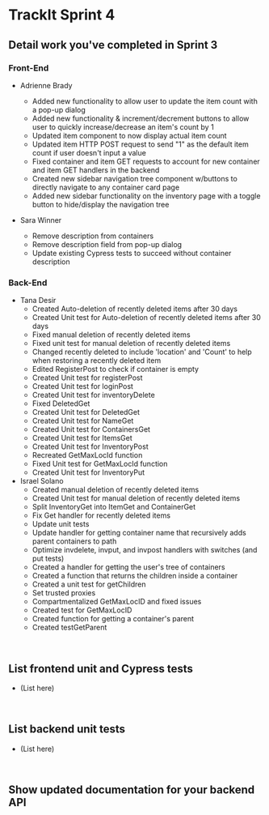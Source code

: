# TrackIt Sprint 4

## Detail work you've completed in Sprint 3

### Front-End

* Adrienne Brady
  * Added new functionality to allow user to update the item count with a pop-up dialog
  * Added new functionality & increment/decrement buttons to allow user to quickly increase/decrease an item's count by 1
  * Updated item component to now display actual item count
  * Updated item HTTP POST request to send "1" as the default item count if user doesn't input a value
  * Fixed container and item GET requests to account for new container and item GET handlers in the backend
  * Created new sidebar navigation tree component w/buttons to directly navigate to any container card page
  * Added new sidebar functionality on the inventory page with a toggle button to hide/display the navigation tree

* Sara Winner
  * Remove description from containers
  * Remove description field from pop-up dialog
  * Update existing Cypress tests to succeed without container description

### Back-End

* Tana Desir
  * Created Auto-deletion of recently deleted items after 30 days
  * Created Unit test for Auto-deletion of recently deleted items after 30 days
  * Fixed manual deletion of recently deleted items
  * Fixed unit test for manual deletion of recently deleted items
  * Changed recently deleted to include 'location' and 'Count' to help when restoring a recently deleted item
  * Edited RegisterPost to check if container is empty
  * Created Unit test for registerPost
  * Created Unit test for loginPost
  * Created Unit test for inventoryDelete
  * Fixed DeletedGet
  * Created Unit test for DeletedGet
  * Created Unit test for NameGet
  * Created Unit test for ContainersGet
  * Created Unit test for ItemsGet
  * Created Unit test for InventoryPost
  * Recreated GetMaxLocId function
  * Fixed Unit test for GetMaxLocId function
  * Created Unit test for InventoryPut
* Israel Solano
  * Created manual deletion of recently deleted items
  * Created Unit test for manual deletion of recently deleted items
  * Split InventoryGet into ItemGet and ContainerGet
  * Fix Get handler for recently deleted items
  * Update unit tests
  * Update handler for getting container name that recursively adds parent containers to path
  * Optimize invdelete, invput, and invpost handlers with switches (and put tests)
  * Created a handler for getting the user's tree of containers
  * Created a function that returns the children inside a container
  * Created a unit test for getChildren
  * Set trusted proxies
  * Compartmentalized GetMaxLocID and fixed issues
  * Created test for GetMaxLocID
  * Created function for getting a container's parent
  * Created testGetParent

<p>&nbsp;</p>

## List frontend unit and Cypress tests

* (List here)

<p>&nbsp;</p>

## List backend unit tests

* (List here)

<p>&nbsp;</p>

## Show updated documentation for your backend API
